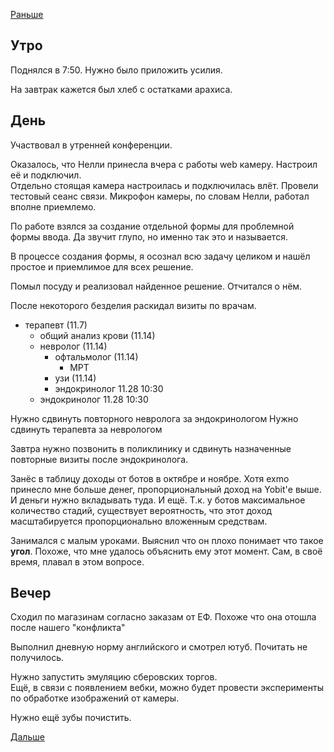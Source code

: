 [Раньше](2020.11.17.md)  
## Утро
Поднялся в 7:50. Нужно было приложить усилия.

На завтрак кажется был хлеб с остатками арахиса.
## День
Участвовал в утренней конференции.

Оказалось, что Нелли принесла вчера с работы web камеру. Настроил её и подключил.  
Отдельно стоящая камера настроилась и подключилась влёт. 
Провели тестовый сеанс связи. Микрофон камеры, по словам Нелли, работал вполне приемлемо.

По работе взялся за создание отдельной формы для проблемной формы ввода. Да звучит глупо, но именно так это и называется.

В процессе создания формы, я осознал всю задачу целиком и нашёл простое и приемлимое для всех решение.

Помыл посуду и реализовал найденное решение. Отчитался о нём.

После некоторого безделия раскидал визиты по врачам.

 - терапевт (11.7)
    - общий анализ крови (11.14)
    - невролог (11.14)
        - офтальмолог (11.14)
            - МРТ
        - узи (11.14)
        - эндокринолог 11.28 10:30
    - эндокринолог 11.28 10:30

Нужно сдвинуть повторного невролога за эндокринологом
Нужно сдвинуть терапевта за неврологом

Завтра нужно позвонить в поликлинику и сдвинуть назначенные повторные визиты после эндокринолога.

Занёс в таблицу доходы от ботов в октябре и ноябре. Хотя exmo принесло мне больше денег, пропорциональный доход на Yobit'е выше. И деньги нужно вкладывать туда.
И ещё. Т.к. у ботов максимальное количество стадий, существует вероятность, что этот доход масштабируется пропорционально вложенным средствам.

Занимался с малым уроками. Выяснил что он плохо понимает что такое **угол**. Похоже, что мне удалось объяснить ему этот момент. Сам, в своё время, плавал в этом вопросе.
## Вечер
Сходил по магазинам согласно заказам от ЕФ. Похоже что она отошла после нашего "конфликта"

Выполнил дневную норму английского и смотрел ютуб.
Почитать не получилось.

Нужно запустить эмуляцию сберовских торгов.  
Ещё, в связи с появлением вебки, можно будет провести эксперименты по обработке изображений от камеры.

Нужно ещё зубы почистить.

[Дальше](2020.11.19.md)
